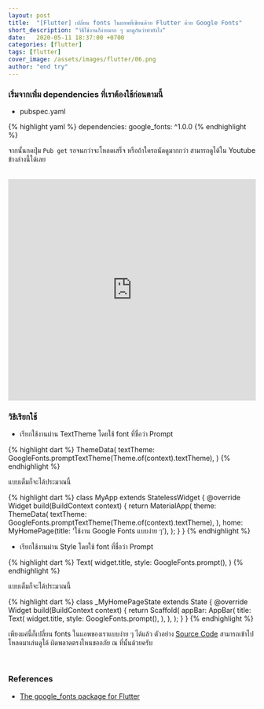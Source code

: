 ```yaml
---
layout: post
title:  "[Flutter] เปลี่ยน fonts ในแอพที่เขียนด้วย Flutter ด้วย Google Fonts"
short_description: "วิธีใช้งานก็ง่ายมาก ๆ มาดูกันว่าทำยังไง"
date:   2020-05-11 18:37:00 +0700
categories: [flutter]
tags: [flutter]
cover_image: /assets/images/flutter/06.png
author: "end try"
---
```


### เริ่มจากเพิ่ม dependencies ที่เราต้องใช้ก่อนตามนี้

- pubspec.yaml

{% highlight yaml %}
dependencies:
  google_fonts: ^1.0.0
{% endhighlight %}

จากนั้นกดปุ่ม `Pub get` รอจนกว่าจะโหลดเสร็จ หรือถ้าใครถนัดดูมากกว่า สามารถดูได้ใน Youtube ข้างล่างนี้ได้เลย
<br><br>

<iframe width="100%" height="450" src="https://www.youtube.com/embed/g8-xVw_Lk30" frameborder="0" allow="accelerometer; autoplay; encrypted-media; gyroscope; picture-in-picture" allowfullscreen></iframe>

<br>

### วิธีเรียกใช้

- เรียกใช้งานผ่าน TextTheme โดยใช้ font ที่ชื่อว่า Prompt

{% highlight dart %}
ThemeData(
    textTheme: GoogleFonts.promptTextTheme(Theme.of(context).textTheme),
)
{% endhighlight %}

แบบเต็มก็จะได้ประมาณนี้

{% highlight dart %}
class MyApp extends StatelessWidget {
  @override
  Widget build(BuildContext context) {
    return MaterialApp(
      theme: ThemeData(
        textTheme: GoogleFonts.promptTextTheme(Theme.of(context).textTheme),
      ),
      home: MyHomePage(title: 'ใช้งาน Google Fonts แบบง่าย ๆ'),
    );
  }
}
{% endhighlight %}

- เรียกใช้งานผ่าน Style โดยใช้ font ที่ชื่อว่า Prompt

{% highlight dart %}
Text(
    widget.title,
    style: GoogleFonts.prompt(),
)
{% endhighlight %}

แบบเต็มก็จะได้ประมาณนี้

{% highlight dart %}
class _MyHomePageState extends State<MyHomePage> {
  @override
  Widget build(BuildContext context) {
    return Scaffold(
      appBar: AppBar(
        title: Text(
          widget.title,
          style: GoogleFonts.prompt(),
        ),
      ),
    );
  }
}
{% endhighlight %}

เพียงแค่นี้ก็เปลี่ยน fonts ในแอพของเราแบบง่าย ๆ ได้แล้ว ตัวอย่าง [Source Code](http://raboninco.com/XDww) สามารถเข้าไปโหลดมาเล่นดูได้ ผิดพลาดตรงไหนขออภัย ณ ที่นั้นด้วยครับ 

<br>

### References

- [The google_fonts package for Flutter](https://pub.dev/packages/google_fonts)

<br>
